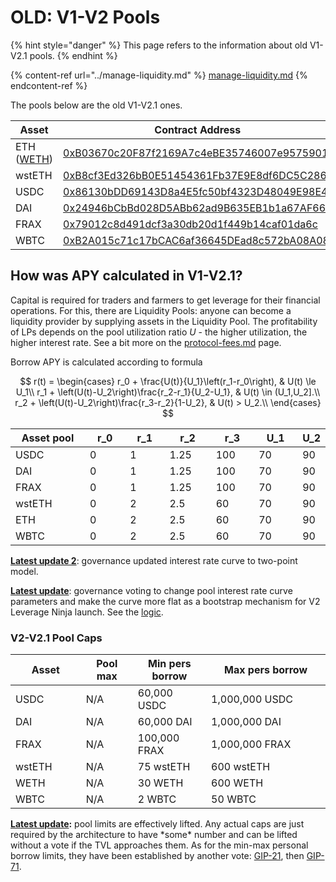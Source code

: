 # OLD: V1-V2 Pools

{% hint style="danger" %}
This page refers to the information about old V1-V2.1 pools.
{% endhint %}

{% content-ref url="../manage-liquidity.md" %}
[manage-liquidity.md](../manage-liquidity.md)
{% endcontent-ref %}

The pools below are the old V1-V2.1 ones.

<table><thead><tr><th width="170.78357926598557">Asset</th><th>Contract Address</th></tr></thead><tbody><tr><td>ETH (<a href="../../overview/faq.md#why-cant-i-trade-eth-on-dexes-via-wallet-connect">WETH</a>)</td><td><a href="https://etherscan.io/address/0xB03670c20F87f2169A7c4eBE35746007e9575901">0xB03670c20F87f2169A7c4eBE35746007e9575901</a></td></tr><tr><td>wstETH</td><td><a href="https://etherscan.io/address/0xB8cf3Ed326bB0E51454361Fb37E9E8df6DC5C286">0xB8cf3Ed326bB0E51454361Fb37E9E8df6DC5C286</a></td></tr><tr><td>USDC</td><td><a href="https://etherscan.io/address/0x86130bDD69143D8a4E5fc50bf4323D48049E98E4">0x86130bDD69143D8a4E5fc50bf4323D48049E98E4</a></td></tr><tr><td>DAI</td><td><a href="https://etherscan.io/address/0x24946bCbBd028D5ABb62ad9B635EB1b1a67AF668">0x24946bCbBd028D5ABb62ad9B635EB1b1a67AF668</a></td></tr><tr><td>FRAX</td><td><a href="https://etherscan.io/address/0x79012c8d491dcf3a30db20d1f449b14caf01da6c">0x79012c8d491dcf3a30db20d1f449b14caf01da6c</a></td></tr><tr><td>WBTC</td><td><a href="https://etherscan.io/address/0xB2A015c71c17bCAC6af36645DEad8c572bA08A08">0xB2A015c71c17bCAC6af36645DEad8c572bA08A08</a></td></tr></tbody></table>

## How was APY calculated in V1-V2.1?

Capital is required for traders and farmers to get leverage for their financial operations. For this, there are Liquidity Pools: anyone can become a liquidity provider by supplying assets in the Liquidity Pool. The profitability of LPs depends on the pool utilization ratio _U_ - the higher utilization, the higher interest rate. See a bit more on the [protocol-fees.md](../../overview/protocol-fees.md "mention") page.

Borrow APY is calculated according to formula

$$
r(t) = 
    \begin{cases}
        r_0 + \frac{U(t)}{U_1}\left(r_1-r_0\right), & U(t) \le U_1\\
        r_1 + \left(U(t)-U_2\right)\frac{r_2-r_1}{U_2-U_1}, & U(t) \in (U_1,U_2].\\
        r_2 + \left(U(t)-U_2\right)\frac{r_3-r_2}{1-U_2}, & U(t) > U_2.\\
    \end{cases}
$$

<table><thead><tr><th width="167">Asset pool</th><th width="82">r_0</th><th width="80">r_1</th><th width="91">r_2</th><th width="83" data-type="number">r_3</th><th width="90">U_1</th><th>U_2</th></tr></thead><tbody><tr><td>USDC</td><td>0</td><td>1</td><td>1.25</td><td>100</td><td>70</td><td>90</td></tr><tr><td>DAI</td><td>0</td><td>1</td><td>1.25</td><td>100</td><td>70</td><td>90</td></tr><tr><td>FRAX</td><td>0</td><td>1</td><td>1.25</td><td>100</td><td>70</td><td>90</td></tr><tr><td>wstETH</td><td>0</td><td>2</td><td>2.5</td><td>60</td><td>70</td><td>90</td></tr><tr><td>ETH</td><td>0</td><td>2</td><td>2.5</td><td>60</td><td>70</td><td>90</td></tr><tr><td>WBTC</td><td>0</td><td>2</td><td>2.5</td><td>60</td><td>70</td><td>90</td></tr></tbody></table>

[**Latest update 2**](https://snapshot.org/#/gearbox.eth/proposal/0x78615ba387512748a189cfdc39f1d3a7e835d1ce151b53049e42eff411fbee73): governance updated interest rate curve to two-point model.&#x20;

[**Latest update**](https://gov.gearbox.fi/t/gip-20-update-fees-interest-rate-curves/1571): governance voting to change pool interest rate curve parameters and make the curve more flat as a bootstrap mechanism for V2 Leverage Ninja launch. See the [logic](https://gov.gearbox.fi/t/gip-20-update-fees-interest-rate-curves/1571).

### V2-V2.1 Pool Caps

<table><thead><tr><th width="150">Asset</th><th width="113">Pool max</th><th width="150">Min pers borrow</th><th width="306">Max pers borrow</th></tr></thead><tbody><tr><td>USDC</td><td>N/A</td><td>60,000 USDC</td><td>1,000,000 USDC</td></tr><tr><td>DAI</td><td>N/A</td><td>60,000 DAI</td><td>1,000,000 DAI</td></tr><tr><td>FRAX</td><td>N/A</td><td>100,000 FRAX</td><td>1,000,000 FRAX</td></tr><tr><td>wstETH</td><td>N/A</td><td>75 wstETH</td><td>600 wstETH</td></tr><tr><td>WETH</td><td>N/A</td><td>30 WETH</td><td>600 WETH</td></tr><tr><td>WBTC</td><td>N/A</td><td>2 WBTC</td><td>50 WBTC</td></tr></tbody></table>

[**Latest update**](https://gov.gearbox.fi/t/gip-20-update-fees-interest-rate-curves/1571)**:** pool limits are effectively lifted. Any actual caps are just required by the architecture to have \*some\* number and can be lifted without a vote if the TVL approaches them. As for the min-max personal borrow limits, they have been established by another vote: [GIP-21](https://gov.gearbox.fi/t/gip-21-leverage-ninja-mode-limits-for-v2/1572), then [GIP-71](https://snapshot.org/#/gearbox.eth/proposal/0x6b01ac9fb32ef8004273592a62393ad24db810a0016a62e6ab6498a9c292bdbe).
